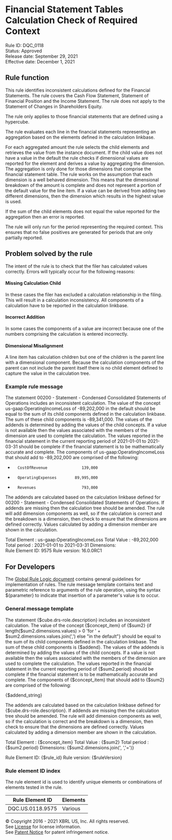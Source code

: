 # Financial Statement Tables Calculation Check of Required Context  
Rule ID: DQC_0118  
Status: Approved  
Release date: September 29, 2021  
Effective date: December 1, 2021  
  
## Rule function
This rule identifies inconsistent calculations defined for the Financial Statements.  The rule covers the Cash Flow Statement, Statement of Financial Position and the Income Statement. The rule does not apply to the Statement of Changes in Shareholders Equity. 

The rule only applies to those financial statements that are defined using a hypercube.

The rule evaluates each line in the financial statements representing an aggregation based on the elements defined in the calculation linkbase.

For each aggregated amount the rule selects the child elements and retrieves the value from the instance document. If the child value does not have a value in the default the rule checks if dimensional values are reported for the element and derives a value by aggregating the dimension. The aggregation is only done for those dimensions that comprise the financial statement table. The rule works on the assumption that each dimension is a well behaved dimension. This means that the dimensional breakdown of the amount is complete and does not represent a portion of the default value for the line item. If a value can be derived from adding two different dimensions, then the dimension which results in the highest value is used.

If the sum of the child elements does not equal the value reported for the aggregation then an error is reported.

The rule will only run for the period representing the required context. This ensures that no false positives are generated for periods that are only partially reported.

## Problem solved by the rule
The intent of the rule is to check that the filer has calculated values correctly. Errors will typically occur for the following reasons:


#### Missing Calculation Child

In these cases the filer has excluded a calculation relationship in the filing. This will result in a calculation inconsistency. All components of a calculation have to be reported in the calculation linkbase.


#### Incorrect Addition

In some cases the components of a value are incorrect because one of the numbers comprising the calculation is entered incorrectly.


#### Dimensional Misalignment

A line item has calculation children but one of the children is the parent line with a dimensional component. Because the calculation components of the parent can not include the parent itself there is no child element defined to capture the value in the calculation tree.

### Example rule message
The statement 00200 - Statement - Condensed Consolidated Statements of Operations includes an inconsistent calculation. The value of the concept us-gaap:OperatingIncomeLoss of -89,202,000 in the default should be equal to the sum of its child components defined in the calculation linkbase. The sum of these child components is -89,341,000. The values of the addends is determined by adding the values of the child concepts. If a value is not available then the values associated with the members of the dimension  are used to complete the calculation. The values reported in the financial statement in the current reporting period of 2021-01-01 to 2021-03-31 should be complete if the financial statement is to be mathematically accurate and complete. The components of us-gaap:OperatingIncomeLoss that should add to -89,202,000 are comprised of the following:

-       CostOfRevenue               139,000                                                         
-       OperatingExpenses        89,995,000                                                                                                                    
+       Revenues                    793,000                                                                                                                    

The addends are calculated based on the calculation linkbase defined for 00200 - Statement - Condensed Consolidated Statements of Operations. If addends are missing then the calculation tree should be amended. The rule will add dimension components as well, so if the calculation is correct and the breakdown is a dimension, then check to ensure that the dimensions are defined correctly. Values calculated by adding a dimension member are shown in the calculation.

Total Element : us-gaap:OperatingIncomeLoss
Total Value : -89,202,000 
Total period : 2021-01-01 to 2021-03-31 
Dimensions:  
Rule Element ID: 9575
Rule version: 16.0.0RC1

## For Developers  
The [Global Rule Logic document](https://github.com/DataQualityCommittee/dqc_us_rules/blob/master/docs/GlobalRuleLogic.md) contains general guidelines for implementation of rules. The rule message template contains text and parametric reference to arguments of the rule operation, using the syntax ${parameter} to indicate that insertion of a parameter's value is to occur.  
  
### General message template  
The statement {$cube.drs-role.description} includes an inconsistent calculation. The value of the concept {$concept_item} of {$sum2} {if length($sum2.dimensions.values) > 0 'for ' + $sum2.dimensions.values.join(',') else "in the default"} should be equal to the sum of its child components defined in the calculation linkbase. The sum of these child components is {$addend}. The values of the addends is determined by adding the values of the child concepts. If a value is not available then the values associated with the members of the dimension  are used to complete the calculation. The values reported in the financial statement in the current reporting period of {$sum2.period} should be complete if the financial statement is to be mathematically accurate and complete. The components of {$concept_item} that should add to {$sum2} are comprised of the following:

{$addend_string}

The addends are calculated based on the calculation linkbase defined for {$cube.drs-role.description}. If addends are missing then the calculation tree should be amended. The rule will add dimension components as well, so if the calculation is correct and the breakdown is a dimension, then check to ensure that the dimensions are defined correctly. Values calculated by adding a dimension member are shown in the calculation.

Total Element : {$concept_item}
Total Value : {$sum2} 
Total period : {$sum2.period} 
Dimensions:  {$sum2.dimensions.join(', ','=')}

Rule Element ID: {$rule_id}
Rule version: {$ruleVersion}

  
### Rule element ID index  
The rule element id is used to identify unique elements or combinations of elements tested in the rule.

|Rule Element ID|Elements|
|--- |--- |
|DQC.US.0118.9575|Various|
  
© Copyright 2016 - 2021 XBRL US, Inc. All rights reserved.   
See [License](https://xbrl.us/dqc-license) for license information.  
See [Patent Notice](https://xbrl.us/dqc-patent) for patent infringement notice.  